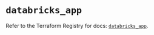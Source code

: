 # `databricks_app`

Refer to the Terraform Registry for docs: [`databricks_app`](https://registry.terraform.io/providers/databricks/databricks/1.65.1/docs/resources/app).
